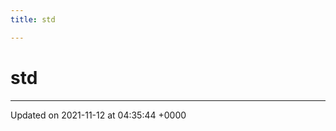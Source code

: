 ```yaml
---
title: std

---
```


# std








-------------------------------

Updated on 2021-11-12 at 04:35:44 +0000